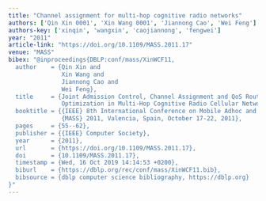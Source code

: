 ```yaml
---
title: "Channel assignment for multi-hop cognitive radio networks"
authors: ['Qin Xin 0001', 'Xin Wang 0001', 'Jiannong Cao', 'Wei Feng']
authors-key: ['xinqin', 'wangxin', 'caojiannong', 'fengwei']
year: "2011"
article-link: "https://doi.org/10.1109/MASS.2011.17"
venue: "MASS"
bibex: "@inproceedings{DBLP:conf/mass/XinWCF11,
  author    = {Qin Xin and
               Xin Wang and
               Jiannong Cao and
               Wei Feng},
  title     = {Joint Admission Control, Channel Assignment and QoS Routing for Coverage
               Optimization in Multi-Hop Cognitive Radio Cellular Networks},
  booktitle = {{IEEE} 8th International Conference on Mobile Adhoc and Sensor Systems,
               {MASS} 2011, Valencia, Spain, October 17-22, 2011},
  pages     = {55--62},
  publisher = {{IEEE} Computer Society},
  year      = {2011},
  url       = {https://doi.org/10.1109/MASS.2011.17},
  doi       = {10.1109/MASS.2011.17},
  timestamp = {Wed, 16 Oct 2019 14:14:53 +0200},
  biburl    = {https://dblp.org/rec/conf/mass/XinWCF11.bib},
  bibsource = {dblp computer science bibliography, https://dblp.org}
}"
---
```


